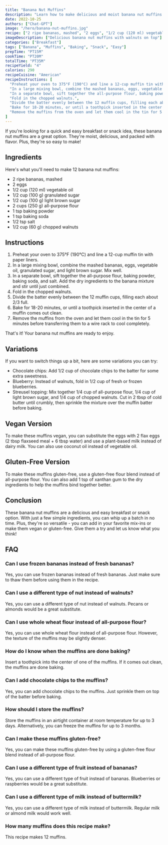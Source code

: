 ```yaml
---
title: "Banana Nut Muffins"
description: "Learn how to make delicious and moist banana nut muffins with this easy recipe. Perfect for breakfast or as a snack!"
date: 2022-10-25
authors: ["Chat-GPT"]
image: "/hero/banana-nut-muffins.jpg"
recipe: ["2 ripe bananas, mashed", "2 eggs", "1/2 cup (120 ml) vegetable oil", "1/2 cup (100 g) granulated sugar", "1/2 cup (100 g) light brown sugar", "2 cups (250 g) all-purpose flour", "1 tsp baking powder", "1 tsp baking soda", "1/2 tsp salt", "1/2 cup (60 g) chopped walnuts"]
imageDescription: ["Delicious banana nut muffins with walnuts on top"]
categories: ["Breakfast"]
tags: ["Banana", "Muffins", "Baking", "Snack", "Easy"]
prepTime: "PT15M"
cookTime: "PT20M"
totalTime: "PT35M"
recipeYield: "4"
calories: 290
recipeCuisine: "American"
recipeInstructions: [
  "Preheat your oven to 375°F (190°C) and line a 12-cup muffin tin with paper liners.",
  "In a large mixing bowl, combine the mashed bananas, eggs, vegetable oil, granulated sugar, and light brown sugar. Mix well.",
  "In a separate bowl, sift together the all-purpose flour, baking powder, baking soda, and salt. Add the dry ingredients to the banana mixture and stir until just combined.",
  "Fold in the chopped walnuts.",
  "Divide the batter evenly between the 12 muffin cups, filling each about 2/3 full.",
  "Bake for 18-20 minutes, or until a toothpick inserted in the center of a muffin comes out clean.",
  "Remove the muffins from the oven and let them cool in the tin for 5 minutes before transferring them to a wire rack to cool completely."
]
---
```


If you're looking for a quick and easy breakfast or snack idea, these banana nut muffins are a great option. They're moist, delicious, and packed with flavor. Plus, they're so easy to make!

## Ingredients

Here's what you'll need to make 12 banana nut muffins:

- 2 ripe bananas, mashed
- 2 eggs
- 1/2 cup (120 ml) vegetable oil
- 1/2 cup (100 g) granulated sugar
- 1/2 cup (100 g) light brown sugar
- 2 cups (250 g) all-purpose flour
- 1 tsp baking powder
- 1 tsp baking soda
- 1/2 tsp salt
- 1/2 cup (60 g) chopped walnuts

## Instructions

1. Preheat your oven to 375°F (190°C) and line a 12-cup muffin tin with paper liners.
2. In a large mixing bowl, combine the mashed bananas, eggs, vegetable oil, granulated sugar, and light brown sugar. Mix well.
3. In a separate bowl, sift together the all-purpose flour, baking powder, baking soda, and salt. Add the dry ingredients to the banana mixture and stir until just combined.
4. Fold in the chopped walnuts.
5. Divide the batter evenly between the 12 muffin cups, filling each about 2/3 full.
6. Bake for 18-20 minutes, or until a toothpick inserted in the center of a muffin comes out clean.
7. Remove the muffins from the oven and let them cool in the tin for 5 minutes before transferring them to a wire rack to cool completely.

That's it! Your banana nut muffins are ready to enjoy.

## Variations

If you want to switch things up a bit, here are some variations you can try:

- Chocolate chips: Add 1/2 cup of chocolate chips to the batter for some extra sweetness.
- Blueberry: Instead of walnuts, fold in 1/2 cup of fresh or frozen blueberries.
- Streusel topping: Mix together 1/4 cup of all-purpose flour, 1/4 cup of light brown sugar, and 1/4 cup of chopped walnuts. Cut in 2 tbsp of cold butter until crumbly, then sprinkle the mixture over the muffin batter before baking.

## Vegan Version

To make these muffins vegan, you can substitute the eggs with 2 flax eggs (2 tbsp flaxseed meal + 6 tbsp water) and use a plant-based milk instead of dairy milk. You can also use coconut oil instead of vegetable oil.

## Gluten-Free Version

To make these muffins gluten-free, use a gluten-free flour blend instead of all-purpose flour. You can also add 1 tsp of xanthan gum to the dry ingredients to help the muffins bind together better.

## Conclusion

These banana nut muffins are a delicious and easy breakfast or snack option. With just a few simple ingredients, you can whip up a batch in no time. Plus, they're so versatile - you can add in your favorite mix-ins or make them vegan or gluten-free. Give them a try and let us know what you think!

## FAQ

### Can I use frozen bananas instead of fresh bananas?

Yes, you can use frozen bananas instead of fresh bananas. Just make sure to thaw them before using them in the recipe.

### Can I use a different type of nut instead of walnuts?

Yes, you can use a different type of nut instead of walnuts. Pecans or almonds would be a great substitute.

### Can I use whole wheat flour instead of all-purpose flour?

Yes, you can use whole wheat flour instead of all-purpose flour. However, the texture of the muffins may be slightly denser.

### How do I know when the muffins are done baking?

Insert a toothpick into the center of one of the muffins. If it comes out clean, the muffins are done baking.

### Can I add chocolate chips to the muffins?

Yes, you can add chocolate chips to the muffins. Just sprinkle them on top of the batter before baking.

### How should I store the muffins?

Store the muffins in an airtight container at room temperature for up to 3 days. Alternatively, you can freeze the muffins for up to 3 months.

### Can I make these muffins gluten-free?

Yes, you can make these muffins gluten-free by using a gluten-free flour blend instead of all-purpose flour.

### Can I use a different type of fruit instead of bananas?

Yes, you can use a different type of fruit instead of bananas. Blueberries or raspberries would be a great substitute.

### Can I use a different type of milk instead of buttermilk?

Yes, you can use a different type of milk instead of buttermilk. Regular milk or almond milk would work well.

### How many muffins does this recipe make?

This recipe makes 12 muffins.